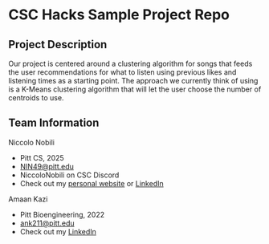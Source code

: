 # CSC Hacks Sample Project Repo

## Project Description

Our project is centered around a clustering algorithm for songs that feeds the user recommendations for what to listen using previous likes and listening times as a starting point. The approach we currently think of using is a K-Means clustering algorithm that will let the user choose the number of centroids to use.


## Team Information

Niccolo Nobili
* Pitt CS, 2025
* NIN49@pitt.edu
* NiccoloNobili on CSC Discord
* Check out my [personal website](https://niccolonobili.netlify.app/) or [LinkedIn](https://www.linkedin.com/in/niccolonobili/)

Amaan Kazi
* Pitt Bioengineering, 2022
* ank211@pitt.edu
* Check out my [LinkedIn](https://www.linkedin.com/in/amaan-kazi-64a682191)
